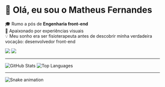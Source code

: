 <h1>👋 Olá, eu sou o Matheus Fernandes</h1>

<p>
🎓 Rumo a pós de <strong>Engenharia front-end</strong> <br>
🎨 Apaixonado por experiências visuais <br>
💡 Meu sonho era ser fisioterapeuta antes de descobrir minha verdadeira vocação: desenvolvedor front-end
</p>


<p>
<a href="https://www.linkedin.com/in/matheusdesouzafernandes/"><img src="https://img.shields.io/badge/LinkedIn-0077B5?style=for-the-badge&logo=linkedin&logoColor=white"></a>
<a href="https://discordapp.com/users/mfernandes"><img src="https://img.shields.io/badge/Discord-5865F2?style=for-the-badge&logo=discord&logoColor=white"></a>
</p>

---

<p>
<img src="https://github-readme-stats.vercel.app/api?username=matheus-fernandes-dev&show_icons=true&theme=midnight-purple" alt="GitHub Stats" />
<img src="https://github-readme-stats.vercel.app/api/top-langs/?username=matheus-fernandes-dev&layout=compact&theme=midnight-purple" alt="Top Languages" />
</p>

---

![Snake animation](https://github.com/matheus-fernandes-dev/rafaballerini2/blob/output/github-contribution-grid-snake.svg)

